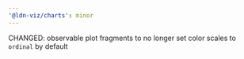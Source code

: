 ```yaml
---
'@ldn-viz/charts': minor
---
```


CHANGED: observable plot fragments to no longer set color scales to `ordinal` by default